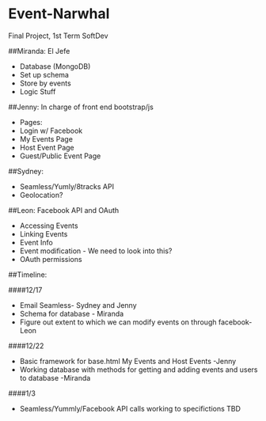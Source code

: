 Event-Narwhal
=============

Final Project, 1st Term SoftDev

##Miranda: 
  El Jefe 

* Database (MongoDB)
 * Set up schema 
 * Store by events 
 * Logic Stuff

##Jenny:
  In charge of front end
  bootstrap/js 
  * Pages:
   * Login w/ Facebook
   * My Events Page
   * Host Event Page 
   * Guest/Public Event Page

##Sydney:
 * Seamless/Yumly/8tracks API
 * Geolocation?
  
##Leon:
Facebook API and OAuth
  * Accessing Events
  * Linking Events
  * Event Info
  * Event modification - We need to look into this?
  * OAuth permissions 


##Timeline:

####12/17

  * Email Seamless- Sydney and Jenny
  * Schema for database - Miranda
  * Figure out extent to which we can modify events on through facebook- Leon

####12/22

  * Basic framework for base.html My Events and Host Events -Jenny
  * Working database with methods for getting and adding events and users to database -Miranda

####1/3

  * Seamless/Yummly/Facebook API calls working to specifictions
TBD
